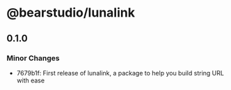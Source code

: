 # @bearstudio/lunalink

## 0.1.0

### Minor Changes

- 7679b1f: First release of lunalink, a package to help you build string URL with ease
